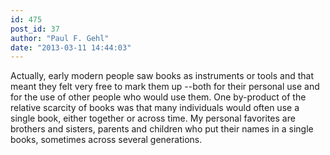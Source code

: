 ```yaml
---
id: 475
post_id: 37
author: "Paul F. Gehl"
date: "2013-03-11 14:44:03"
---
```

Actually, early modern people saw books as instruments or tools and that meant they felt very free to mark them up --both for their personal use and for the use of other people who would use them. One by-product of the relative scarcity of books was that many individuals would often use a single book, either together or across time. My personal favorites are brothers and sisters, parents and children who put their names in a single books, sometimes across several generations.
